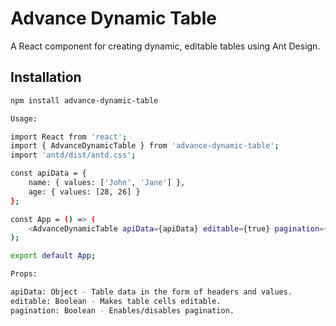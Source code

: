 # Advance Dynamic Table

A React component for creating dynamic, editable tables using Ant Design.

## Installation

```bash
npm install advance-dynamic-table

Usage:

import React from 'react';
import { AdvanceDynamicTable } from 'advance-dynamic-table';
import 'antd/dist/antd.css';

const apiData = {
    name: { values: ['John', 'Jane'] },
    age: { values: [28, 26] }
};

const App = () => (
    <AdvanceDynamicTable apiData={apiData} editable={true} pagination={true} />
);

export default App;

Props:

apiData: Object - Table data in the form of headers and values.
editable: Boolean - Makes table cells editable.
pagination: Boolean - Enables/disables pagination.
